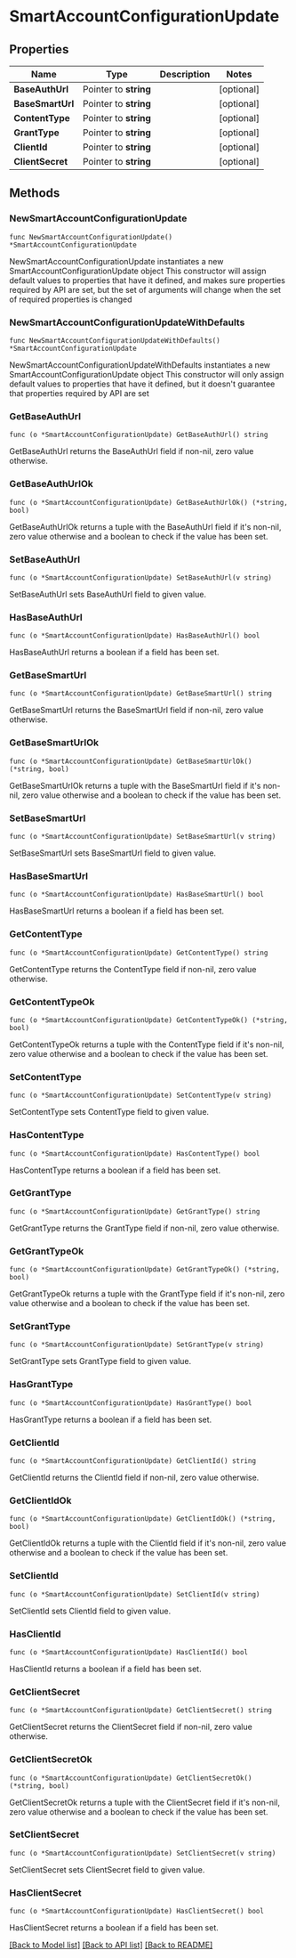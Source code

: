 # SmartAccountConfigurationUpdate

## Properties

Name | Type | Description | Notes
------------ | ------------- | ------------- | -------------
**BaseAuthUrl** | Pointer to **string** |  | [optional] 
**BaseSmartUrl** | Pointer to **string** |  | [optional] 
**ContentType** | Pointer to **string** |  | [optional] 
**GrantType** | Pointer to **string** |  | [optional] 
**ClientId** | Pointer to **string** |  | [optional] 
**ClientSecret** | Pointer to **string** |  | [optional] 

## Methods

### NewSmartAccountConfigurationUpdate

`func NewSmartAccountConfigurationUpdate() *SmartAccountConfigurationUpdate`

NewSmartAccountConfigurationUpdate instantiates a new SmartAccountConfigurationUpdate object
This constructor will assign default values to properties that have it defined,
and makes sure properties required by API are set, but the set of arguments
will change when the set of required properties is changed

### NewSmartAccountConfigurationUpdateWithDefaults

`func NewSmartAccountConfigurationUpdateWithDefaults() *SmartAccountConfigurationUpdate`

NewSmartAccountConfigurationUpdateWithDefaults instantiates a new SmartAccountConfigurationUpdate object
This constructor will only assign default values to properties that have it defined,
but it doesn't guarantee that properties required by API are set

### GetBaseAuthUrl

`func (o *SmartAccountConfigurationUpdate) GetBaseAuthUrl() string`

GetBaseAuthUrl returns the BaseAuthUrl field if non-nil, zero value otherwise.

### GetBaseAuthUrlOk

`func (o *SmartAccountConfigurationUpdate) GetBaseAuthUrlOk() (*string, bool)`

GetBaseAuthUrlOk returns a tuple with the BaseAuthUrl field if it's non-nil, zero value otherwise
and a boolean to check if the value has been set.

### SetBaseAuthUrl

`func (o *SmartAccountConfigurationUpdate) SetBaseAuthUrl(v string)`

SetBaseAuthUrl sets BaseAuthUrl field to given value.

### HasBaseAuthUrl

`func (o *SmartAccountConfigurationUpdate) HasBaseAuthUrl() bool`

HasBaseAuthUrl returns a boolean if a field has been set.

### GetBaseSmartUrl

`func (o *SmartAccountConfigurationUpdate) GetBaseSmartUrl() string`

GetBaseSmartUrl returns the BaseSmartUrl field if non-nil, zero value otherwise.

### GetBaseSmartUrlOk

`func (o *SmartAccountConfigurationUpdate) GetBaseSmartUrlOk() (*string, bool)`

GetBaseSmartUrlOk returns a tuple with the BaseSmartUrl field if it's non-nil, zero value otherwise
and a boolean to check if the value has been set.

### SetBaseSmartUrl

`func (o *SmartAccountConfigurationUpdate) SetBaseSmartUrl(v string)`

SetBaseSmartUrl sets BaseSmartUrl field to given value.

### HasBaseSmartUrl

`func (o *SmartAccountConfigurationUpdate) HasBaseSmartUrl() bool`

HasBaseSmartUrl returns a boolean if a field has been set.

### GetContentType

`func (o *SmartAccountConfigurationUpdate) GetContentType() string`

GetContentType returns the ContentType field if non-nil, zero value otherwise.

### GetContentTypeOk

`func (o *SmartAccountConfigurationUpdate) GetContentTypeOk() (*string, bool)`

GetContentTypeOk returns a tuple with the ContentType field if it's non-nil, zero value otherwise
and a boolean to check if the value has been set.

### SetContentType

`func (o *SmartAccountConfigurationUpdate) SetContentType(v string)`

SetContentType sets ContentType field to given value.

### HasContentType

`func (o *SmartAccountConfigurationUpdate) HasContentType() bool`

HasContentType returns a boolean if a field has been set.

### GetGrantType

`func (o *SmartAccountConfigurationUpdate) GetGrantType() string`

GetGrantType returns the GrantType field if non-nil, zero value otherwise.

### GetGrantTypeOk

`func (o *SmartAccountConfigurationUpdate) GetGrantTypeOk() (*string, bool)`

GetGrantTypeOk returns a tuple with the GrantType field if it's non-nil, zero value otherwise
and a boolean to check if the value has been set.

### SetGrantType

`func (o *SmartAccountConfigurationUpdate) SetGrantType(v string)`

SetGrantType sets GrantType field to given value.

### HasGrantType

`func (o *SmartAccountConfigurationUpdate) HasGrantType() bool`

HasGrantType returns a boolean if a field has been set.

### GetClientId

`func (o *SmartAccountConfigurationUpdate) GetClientId() string`

GetClientId returns the ClientId field if non-nil, zero value otherwise.

### GetClientIdOk

`func (o *SmartAccountConfigurationUpdate) GetClientIdOk() (*string, bool)`

GetClientIdOk returns a tuple with the ClientId field if it's non-nil, zero value otherwise
and a boolean to check if the value has been set.

### SetClientId

`func (o *SmartAccountConfigurationUpdate) SetClientId(v string)`

SetClientId sets ClientId field to given value.

### HasClientId

`func (o *SmartAccountConfigurationUpdate) HasClientId() bool`

HasClientId returns a boolean if a field has been set.

### GetClientSecret

`func (o *SmartAccountConfigurationUpdate) GetClientSecret() string`

GetClientSecret returns the ClientSecret field if non-nil, zero value otherwise.

### GetClientSecretOk

`func (o *SmartAccountConfigurationUpdate) GetClientSecretOk() (*string, bool)`

GetClientSecretOk returns a tuple with the ClientSecret field if it's non-nil, zero value otherwise
and a boolean to check if the value has been set.

### SetClientSecret

`func (o *SmartAccountConfigurationUpdate) SetClientSecret(v string)`

SetClientSecret sets ClientSecret field to given value.

### HasClientSecret

`func (o *SmartAccountConfigurationUpdate) HasClientSecret() bool`

HasClientSecret returns a boolean if a field has been set.


[[Back to Model list]](../README.md#documentation-for-models) [[Back to API list]](../README.md#documentation-for-api-endpoints) [[Back to README]](../README.md)


